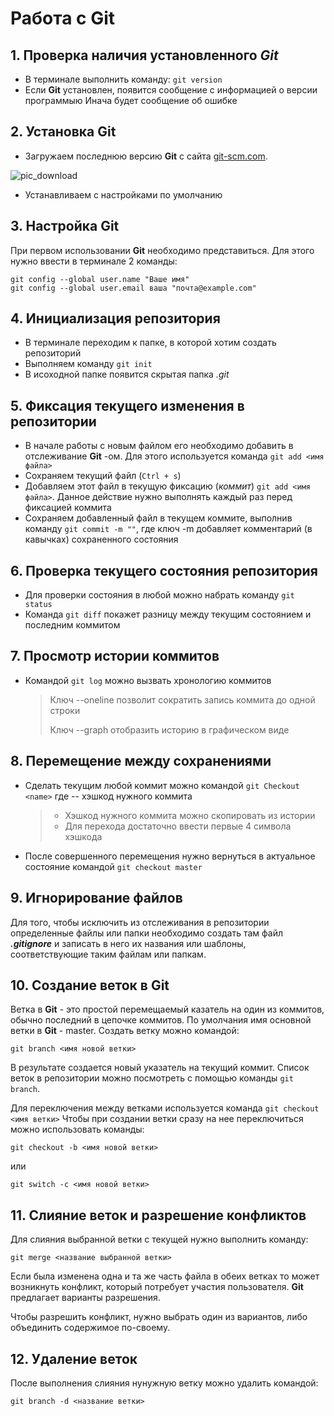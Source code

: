 # Работа с **Git**
## 1. Проверка наличия установленного *Git*

- В терминале выполнить команду: `git version`
- Если **Git** установлен, появится сообщение с информацией о версии программыю Инача будет сообщение об ошибке

## 2. Установка **Git**

- Загружаем последнюю версию **Git** с сайта [git-scm.com](https://git-scm.com/downloads).

![pic_download](download.png)

- Устанавливаем с настройками по умолчанию

## 3. Настройка **Git**

При первом использовании **Git** необходимо представиться. Для этого нужно ввести в терминале 2 команды:
```
git config --global user.name "Ваше имя"
git config --global user.email ваша "почта@example.com"
```
## 4. Инициализация репозитория

- В терминале переходим к папке, в которой хотим создать репозиторий
- Выполняем команду `git init` 
- В исоходной папке появится скрытая папка *.git*

## 5. Фиксация текущего изменения в репозитории
- В начале работы с новым файлом его необходимо добавить в отслеживание **Git** -ом. Для этого используется команда `git add <имя файла>`
- Сохраняем текущий файл (`Ctrl + s`)
- Добавляем этот файл в текущую фиксацию (*коммит*) `git add <имя файла>`. Данное действие нужно выполнять каждый раз перед фиксацией коммита
- Сохраняем добавленный файл в текущем коммите, выполнив команду `git commit -m ""`, где ключ -m добавляет комментарий (в кавычках) сохраненного состояния

## 6. Проверка текущего состояния репозитория

- Для проверки состояния в любой можно набрать команду `git status`
- Команда `git diff` покажет разницу между текущим состоянием и последним коммитом

## 7. Просмотр истории коммитов

- Командой `git log` можно вызвать хронологию коммитов
    > Ключ --oneline позволит сократить запись коммита до одной строки
    >
    > Ключ --graph отобразить историю в графическом виде

## 8. Перемещение между сохранениями

- Сделать текущим любой коммит можно командой `git Checkout <name>` где <name> -- хэшкод нужного коммита
    > - Хэшкод нужного коммита можно скопировать из истории
    > - Для перехода достаточно ввести первые 4 символа хэшкода
- После совершенного перемещения нужно вернуться в актуальное состояние командой `git checkout master`

## 9. Игнорирование файлов
Для того, чтобы исключить из отслеживания в репозитории определенные файлы или папки необходимо создать там файл ***.gitignore*** и записать в него их названия или шаблоны, соответствующие таким файлам или папкам.

## 10. Создание веток в **Git**
Ветка в **Git** - это простой перемещаемый казатель на один из коммитов, обычно последний в цепочке коммитов. По умолчания имя основной ветки в **Git** - master.
Создать ветку можно командой:
```
git branch <имя новой ветки>
```
В результате создается новый указатель на текущий коммит. Список веток в репозитории можно посмотреть с помощью команды `git branch`.

Для переключения между ветками используется команда `git checkout <имя ветки>`
Чтобы при создании ветки сразу на нее переключиться можно использовать команды:
```
git checkout -b <имя новой ветки>
```
или
```
git switch -c <имя новой ветки>
```
## 11. Слияние веток и разрешение конфликтов
Для слияния выбранной ветки с текущей нужно выполнить команду:
```
git merge <название выбранной ветки>
```
Если была изменена одна и та же часть файла в обеих ветках то может возникнуть конфликт, который потребует участия пользователя. **Git** предлагает варианты разрешения.

Чтобы разрешить конфликт, нужно выбрать один из вариантов, либо объединить содержимое по-своему.

## 12. Удаление веток
После выполнения слияния нунужную ветку можно удалить командой:
```
git branch -d <название ветки>
```

